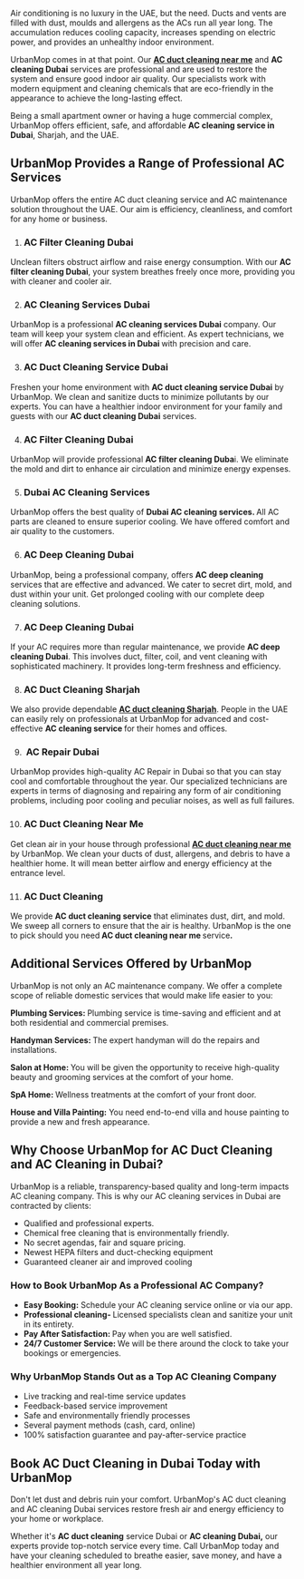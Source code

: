 <p><span style="font-weight: 400;">Air conditioning is no luxury in the UAE, but the need. Ducts and vents are filled with dust, moulds and allergens as the ACs run all year long. The accumulation reduces cooling capacity, increases spending on electric power, and provides an unhealthy indoor environment.</span></p>
<p><span style="font-weight: 400;">UrbanMop comes in at that point. Our </span><strong><a href="https://www.urbanmop.com/service/details/ac-cleaning-service">AC duct cleaning near me</a></strong><span style="font-weight: 400;"> and </span><strong>AC cleaning Dubai</strong> <span style="font-weight: 400;">services are professional and are used to restore the system and ensure good indoor air quality. Our specialists work with modern equipment and cleaning chemicals that are eco-friendly in the appearance to achieve the long-lasting effect.</span></p>
<p><span style="font-weight: 400;">Being a small apartment owner or having a huge commercial complex, UrbanMop offers efficient, safe, and affordable <strong>AC cleaning service in Dubai</strong></span><span style="font-weight: 400;">, Sharjah, and the UAE.</span></p>
<h2><strong>UrbanMop Provides a Range of Professional AC Services</strong></h2>
<p><span style="font-weight: 400;">UrbanMop offers the entire AC duct cleaning service and AC maintenance solution throughout the UAE. Our aim is efficiency, cleanliness, and comfort for any home or business.</span></p>
<ol>
<li>
<h3><strong> AC Filter Cleaning Dubai</strong></h3>
</li>
</ol>
<p><span style="font-weight: 400;">Unclean filters obstruct airflow and raise energy consumption. With our </span><strong>AC filter cleaning Dubai</strong><span style="font-weight: 400;">, your system breathes freely once more, providing you with cleaner and cooler air.</span></p>
<ol start="2">
<li>
<h3><strong> AC Cleaning Services Dubai</strong></h3>
</li>
</ol>
<p><span style="font-weight: 400;">UrbanMop is a professional </span><strong>AC cleaning services Dubai</strong> <span style="font-weight: 400;">company. Our team will keep your system clean and efficient. As expert technicians, we will offer </span><strong>AC cleaning services in Dubai </strong><span style="font-weight: 400;">with precision and care.</span></p>
<ol start="3">
<li>
<h3><strong> AC Duct Cleaning Service Dubai</strong></h3>
</li>
</ol>
<p><span style="font-weight: 400;">Freshen your home environment with </span><strong>AC duct cleaning service Dubai</strong> <span style="font-weight: 400;">by UrbanMop. We clean and sanitize ducts to minimize pollutants by our experts. You can have a healthier indoor environment for your family and guests with our </span><strong>AC duct cleaning Dubai</strong><span style="font-weight: 400;"> services.</span></p>
<ol start="4">
<li>
<h3><strong> AC Filter Cleaning Dubai</strong></h3>
</li>
</ol>
<p><span style="font-weight: 400;">UrbanMop will provide professional </span><strong>AC filter cleaning Duba</strong><span style="font-weight: 400;">i. We eliminate the mold and dirt to enhance air circulation and minimize energy expenses.</span></p>
<ol start="5">
<li>
<h3><strong> Dubai AC Cleaning Services</strong></h3>
</li>
</ol>
<p><span style="font-weight: 400;">UrbanMop offers the best quality of </span><strong>Dubai AC cleaning services. </strong><span style="font-weight: 400;">All AC parts are cleaned to ensure superior cooling. We have offered comfort and air quality to the customers.</span></p>
<ol start="6">
<li>
<h3><strong> AC Deep Cleaning Dubai</strong></h3>
</li>
</ol>
<p><span style="font-weight: 400;">UrbanMop, being a professional company, offers </span><strong>AC deep cleaning</strong><span style="font-weight: 400;"> services that are effective and advanced. We cater to secret dirt, mold, and dust within your unit. Get prolonged cooling with our complete deep cleaning solutions.</span></p>
<ol start="7">
<li>
<h3><strong> AC Deep Cleaning Dubai</strong></h3>
</li>
</ol>
<p><span style="font-weight: 400;">If your AC requires more than regular maintenance, we provide </span><strong>AC deep cleaning Dubai​</strong><span style="font-weight: 400;">. This involves duct, filter, coil, and vent cleaning with sophisticated machinery. It provides long-term freshness and efficiency.</span></p>
<ol start="8">
<li>
<h3><strong> AC Duct Cleaning Sharjah</strong></h3>
</li>
</ol>
<p><span style="font-weight: 400;">We also provide dependable </span><a href="https://www.urbanmop.com/service/details/ac-cleaning-service"><strong>AC duct cleaning Sharjah</strong></a><span style="font-weight: 400;">. People in the UAE can easily rely on professionals at UrbanMop for advanced and cost-effective </span><strong>AC cleaning service​ </strong><span style="font-weight: 400;">for their homes and offices.</span></p>
<ol start="9">
<li>
<h3><strong> AC</strong><strong> Repair Dubai</strong></h3>
</li>
</ol>
<p><span style="font-weight: 400;">UrbanMop provides high-quality AC Repair in Dubai so that you can stay cool and comfortable throughout the year. Our specialized technicians are experts in terms of diagnosing and repairing any form of air conditioning problems, including poor cooling and peculiar noises, as well as full failures.</span></p>
<ol start="10">
<li>
<h3><strong> AC Duct Cleaning Near Me</strong></h3>
</li>
</ol>
<p><span style="font-weight: 400;">Get clean air in your house through professiona</span>l <strong><a href="https://www.urbanmop.com/service/details/ac-cleaning-service">AC duct cleaning near me</a> </strong><span style="font-weight: 400;">by UrbanMop. We clean your ducts of dust, allergens, and debris to have a healthier home. It will mean better airflow and energy efficiency at the entrance level.</span></p>
<ol start="11">
<li>
<h3><strong> AC Duct Cleaning</strong></h3>
</li>
</ol>
<p><span style="font-weight: 400;">We provide </span><strong>AC duct cleaning service</strong><span style="font-weight: 400;"> that eliminates dust, dirt, and mold. We sweep all corners to ensure that the air is healthy. UrbanMop is the one to pick should you need</span><strong> AC duct cleaning near me </strong><span style="font-weight: 400;">service</span><strong>.</strong></p>
<h2><strong>Additional Services Offered by UrbanMop </strong></h2>
<p><span style="font-weight: 400;">UrbanMop is not only an AC maintenance company. We offer a complete scope of reliable domestic services that would make life easier to you:</span></p>
<p><strong>Plumbing Services: </strong><span style="font-weight: 400;">Plumbing service is time-saving and efficient and at both residential and commercial premises.</span></p>
<p><strong>Handyman Services: </strong><span style="font-weight: 400;">The expert handyman will do the repairs and installations.</span></p>
<p><strong>Salon at Home: </strong><span style="font-weight: 400;">You will be given the opportunity to receive high-quality beauty and grooming services at the comfort of your home.</span></p>
<p><strong>SpA Home: </strong><span style="font-weight: 400;">Wellness treatments at the comfort of your front door.</span></p>
<p><strong>House and Villa Painting:</strong><span style="font-weight: 400;"> You need end-to-end villa and house painting to provide a new and fresh appearance.</span></p>
<h2><strong>Why Choose UrbanMop for AC Duct Cleaning and AC Cleaning in Dubai?</strong></h2>
<p><span style="font-weight: 400;">UrbanMop is a reliable, transparency-based quality and long-term impacts AC cleaning company. This is why our AC cleaning services in Dubai are contracted by clients:</span></p>
<ul>
<li style="font-weight: 400;" aria-level="1"><span style="font-weight: 400;">Qualified and professional experts.</span></li>
<li style="font-weight: 400;" aria-level="1"><span style="font-weight: 400;">Chemical free cleaning that is environmentally friendly.</span></li>
<li style="font-weight: 400;" aria-level="1"><span style="font-weight: 400;">No secret agendas, fair and square pricing.</span></li>
<li style="font-weight: 400;" aria-level="1"><span style="font-weight: 400;">Newest HEPA filters and duct-checking equipment</span></li>
<li style="font-weight: 400;" aria-level="1"><span style="font-weight: 400;">Guaranteed cleaner air and improved cooling</span></li>
</ul>
<h3><strong>How to Book UrbanMop As a Professional AC Company?</strong></h3>
<ul>
<li style="font-weight: 400;" aria-level="1"><strong>Easy Booking:</strong><span style="font-weight: 400;"> Schedule your AC cleaning service online or via our app.</span></li>
<li style="font-weight: 400;" aria-level="1"><strong>Professional cleaning- </strong><span style="font-weight: 400;">Licensed specialists clean and sanitize your unit in its entirety.</span></li>
<li style="font-weight: 400;" aria-level="1"><strong>Pay After Satisfaction: </strong><span style="font-weight: 400;">Pay when you are well satisfied.</span></li>
<li style="font-weight: 400;" aria-level="1"><strong>24/7 Customer Service: </strong><span style="font-weight: 400;">We will be there around the clock to take your bookings or emergencies.</span></li>
</ul>
<h3><strong>Why UrbanMop Stands Out as a Top AC Cleaning Company</strong></h3>
<ul>
<li style="font-weight: 400;" aria-level="1"><span style="font-weight: 400;">Live tracking and real-time service updates</span></li>
<li style="font-weight: 400;" aria-level="1"><span style="font-weight: 400;">Feedback-based service improvement</span></li>
<li style="font-weight: 400;" aria-level="1"><span style="font-weight: 400;">Safe and environmentally friendly processes</span></li>
<li style="font-weight: 400;" aria-level="1"><span style="font-weight: 400;">Several payment methods (cash, card, online)</span></li>
<li style="font-weight: 400;" aria-level="1"><span style="font-weight: 400;">100% satisfaction guarantee and pay-after-service practice</span></li>
</ul>
<h2><strong>Book AC Duct Cleaning in Dubai Today with UrbanMop</strong></h2>
<p><span style="font-weight: 400;">Don't let dust and debris ruin your comfort. UrbanMop's AC duct cleaning and AC cleaning Dubai services restore fresh air and energy efficiency to your home or workplace.</span></p>
<p><span style="font-weight: 400;">Whether it's </span><strong>AC duct cleaning</strong><span style="font-weight: 400;"> service Dubai or </span><strong>AC cleaning Dubai,</strong><span style="font-weight: 400;"> our experts provide top-notch service every time. Call UrbanMop today and have your cleaning scheduled to breathe easier, save money, and have a healthier environment all year long.</span></p>
